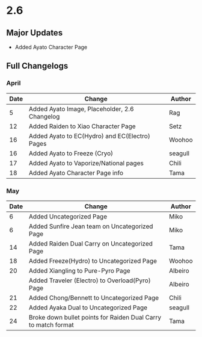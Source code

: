 # 2.6

## Major Updates

* Added Ayato Character Page

## Full Changelogs

### April

| Date | Change                                         | Author  |
| ---- | ---------------------------------------------- | ------- |
| 5    | Added Ayato Image, Placeholder, 2.6 Changelog  | Rag     |
| 12   | Added Raiden to Xiao Character Page            | Setz    |
| 16   | Added Ayato to EC(Hydro) and EC(Electro) Pages | Woohoo  |
| 16   | Added Ayato to Freeze (Cryo)                   | seagull |
| 17   | Added Ayato to Vaporize/National pages         | Chili   |
| 18   | Added Ayato Character Page info                | Tama    |

### May

| Date | Change                                                         | Author  |
| ---- | -------------------------------------------------------------- | ------- |
| 6    | Added Uncategorized Page                                       | Miko    |
| 6    | Added Sunfire Jean team on Uncategorized Page                  | Miko    |
| 14   | Added Raiden Dual Carry on Uncategorized Page                  | Tama    |
| 18   | Added Freeze(Hydro) to Uncategorized Page                      | Woohoo  |
| 20   | Added Xiangling to Pure-Pyro Page                              | Albeiro |
|      | Added Traveler (Electro) to Overload(Pyro) Page                | Albeiro |
| 21   | Added Chong/Bennett to Uncategorized Page                      | Chili   |
| 22   | Added Ayaka Dual to Uncategorized Page                         | seagull |
| 24   | Broke down bullet points for Raiden Dual Carry to match format | Tama    |

##
